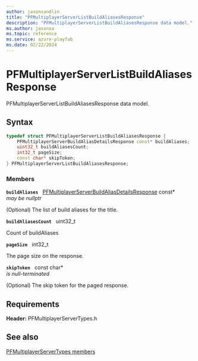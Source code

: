 ```yaml
---
author: jasonsandlin
title: "PFMultiplayerServerListBuildAliasesResponse"
description: "PFMultiplayerServerListBuildAliasesResponse data model."
ms.author: jasonsa
ms.topic: reference
ms.service: azure-playfab
ms.date: 02/22/2024
---
```


# PFMultiplayerServerListBuildAliasesResponse  

PFMultiplayerServerListBuildAliasesResponse data model.  

## Syntax  
  
```cpp
typedef struct PFMultiplayerServerListBuildAliasesResponse {  
    PFMultiplayerServerBuildAliasDetailsResponse const* buildAliases;  
    uint32_t buildAliasesCount;  
    int32_t pageSize;  
    const char* skipToken;  
} PFMultiplayerServerListBuildAliasesResponse;  
```
  
### Members  
  
**`buildAliases`** &nbsp; [PFMultiplayerServerBuildAliasDetailsResponse](pfmultiplayerserverbuildaliasdetailsresponse.md) const*  
*may be nullptr*  
  
(Optional) The list of build aliases for the title.
  
**`buildAliasesCount`** &nbsp; uint32_t  
  
Count of buildAliases
  
**`pageSize`** &nbsp; int32_t  
  
The page size on the response.
  
**`skipToken`** &nbsp; const char*  
*is null-terminated*  
  
(Optional) The skip token for the paged response.
  
  
## Requirements  
  
**Header:** PFMultiplayerServerTypes.h
  
## See also  
[PFMultiplayerServerTypes members](../pfmultiplayerservertypes_members.md)  

  
  
